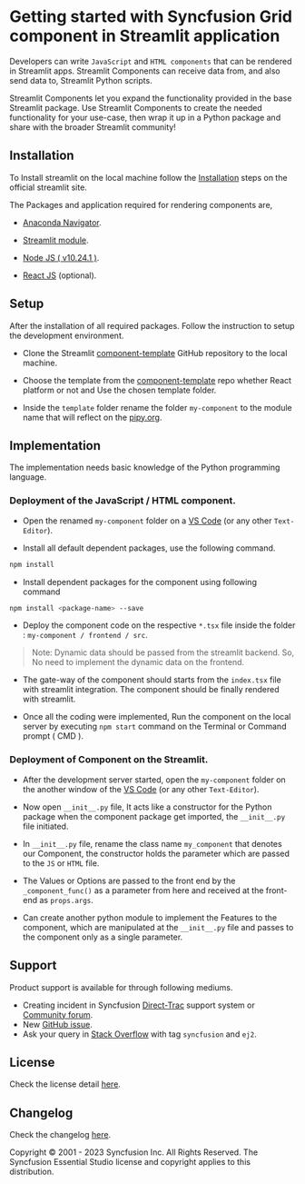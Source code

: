 # Getting started with Syncfusion Grid component in Streamlit application

Developers can write `JavaScript` and `HTML components` that can be rendered in Streamlit apps. Streamlit Components can receive data from, and also send data to, Streamlit Python scripts.

Streamlit Components let you expand the functionality provided in the base Streamlit package. Use Streamlit Components to create the needed functionality for your use-case, then wrap it up in a Python package and share with the broader Streamlit community!

## Installation

To Install streamlit on the local machine follow the [Installation](https://docs.streamlit.io/library/get-started/installation) steps on the official streamlit site.

The Packages and application required for rendering components are,

* [Anaconda Navigator](https://docs.anaconda.com/navigator/).

* [Streamlit module](https://pypi.org/project/streamlit/).

* [Node JS ( v10.24.1 )](https://nodejs.org/en/blog/release/v10.24.1/).

* [React JS](https://reactjs.org/docs/getting-started.html) (optional).

## Setup

After the installation of all required packages. Follow the instruction to setup the development environment.

* Clone the Streamlit [component-template](https://github.com/streamlit/component-template) GitHub repository to the local machine.

* Choose the template from the [component-template](https://github.com/streamlit/component-template) repo whether React platform or not and Use the chosen template folder.

* Inside the `template` folder rename the folder `my-component` to the module name that will reflect on the [pipy.org](https://pypi.org/project/pip/).

## Implementation

The implementation needs basic knowledge of the Python programming language.

### Deployment of the JavaScript / HTML component.

* Open the renamed `my-component` folder on a [VS Code](https://code.visualstudio.com/) (or any other `Text-Editor`).

* Install all default dependent packages, use the following command.

```sh
npm install
```
* Install dependent packages for the component using following command
```sh
npm install <package-name> --save
```

* Deploy the component code on the respective `*.tsx` file inside the folder : `my-component / frontend / src`.

> Note: Dynamic data should be passed from the streamlit backend. So, No need to implement the dynamic data on the frontend.

* The gate-way of the component should starts from the `index.tsx` file with streamlit integration. The component should be finally rendered with streamlit.

* Once all the coding were implemented, Run the component on the local server by executing `npm start` command on the Terminal or Command prompt ( CMD ).

### Deployment of Component on the Streamlit.

* After the development server started, open the `my-component` folder on the another window of the [VS Code](https://code.visualstudio.com/) (or any other `Text-Editor`).

* Now open `__init__.py` file, It acts like a constructor for the Python package when the component package get imported, the `__init__.py` file initiated.

* In `__init__.py` file, rename the class name `my_component` that denotes our Component, the constructor holds the parameter which are passed to the `JS` or `HTML` file.

* The Values or Options are passed to the front end by the `_component_func()` as a parameter from here and received at the front-end as `props.args`.

* Can create another python module to implement the Features to the component, which are manipulated at the `__init__.py` file and passes to the component only as a single parameter.

## Support

Product support is available for through following mediums.

* Creating incident in Syncfusion [Direct-Trac](https://www.syncfusion.com/support/directtrac/incidents/?utm_source=npm&utm_medium=listing&utm_campaign=javascript-layout-npm) support system or [Community forum](https://www.syncfusion.com/forums/essential-js2/?utm_source=npm&utm_medium=listing&utm_campaign=javascript-layout-npm).
* New [GitHub issue](https://github.com/syncfusion/ej2-javascript-ui-controls/issues/new/?utm_source=npm&utm_medium=listing&utm_campaign=javascript-layout-npm).
* Ask your query in [Stack Overflow](https://stackoverflow.com/?utm_source=npm&utm_medium=listing&utm_campaign=javascript-layout-npm) with tag `syncfusion` and `ej2`.

## License

Check the license detail [here](https://github.com/syncfusion/ej2-javascript-ui-controls/blob/master/license/?utm_source=npm&utm_medium=listing&utm_campaign=javascript-layout-npm).

## Changelog

Check the changelog [here](https://github.com/syncfusion/ej2-javascript-ui-controls/blob/master/controls/layouts/CHANGELOG.md/?utm_source=npm&utm_medium=listing&utm_campaign=javascript-layout-npm).

Copyright © 2001 - 2023 Syncfusion Inc. All Rights Reserved. The Syncfusion Essential Studio license and copyright applies to this distribution.
